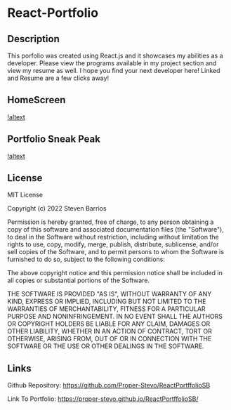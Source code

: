 # React-Portfolio

## Description

This porfolio  was created using React.js and it showcases my abilities as a developer. Please view the programs available in my project section and view my resume as well. I hope you find your next developer here! Linked and Resume are a few clicks away!

## HomeScreen 
[!altext](./public/img/Porfolio%3AHome.png)

## Portfolio Sneak Peak
[!altext](./public/img/Portfolio.png)

## License

MIT License

Copyright (c) 2022 Steven Barrios

Permission is hereby granted, free of charge, to any person obtaining a copy
of this software and associated documentation files (the "Software"), to deal
in the Software without restriction, including without limitation the rights
to use, copy, modify, merge, publish, distribute, sublicense, and/or sell
copies of the Software, and to permit persons to whom the Software is
furnished to do so, subject to the following conditions:

The above copyright notice and this permission notice shall be included in all
copies or substantial portions of the Software.

THE SOFTWARE IS PROVIDED "AS IS", WITHOUT WARRANTY OF ANY KIND, EXPRESS OR
IMPLIED, INCLUDING BUT NOT LIMITED TO THE WARRANTIES OF MERCHANTABILITY,
FITNESS FOR A PARTICULAR PURPOSE AND NONINFRINGEMENT. IN NO EVENT SHALL THE
AUTHORS OR COPYRIGHT HOLDERS BE LIABLE FOR ANY CLAIM, DAMAGES OR OTHER
LIABILITY, WHETHER IN AN ACTION OF CONTRACT, TORT OR OTHERWISE, ARISING FROM,
OUT OF OR IN CONNECTION WITH THE SOFTWARE OR THE USE OR OTHER DEALINGS IN THE
SOFTWARE.

## Links 
Github Repository: https://github.com/Proper-Stevo/ReactPortffolioSB

Link To Portfolio: https://proper-stevo.github.io/ReactPortffolioSB/